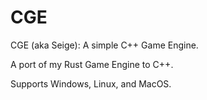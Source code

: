 # CGE

CGE (aka Seige): A simple C++ Game Engine.

A port of my Rust Game Engine to C++.

Supports Windows, Linux, and MacOS.

